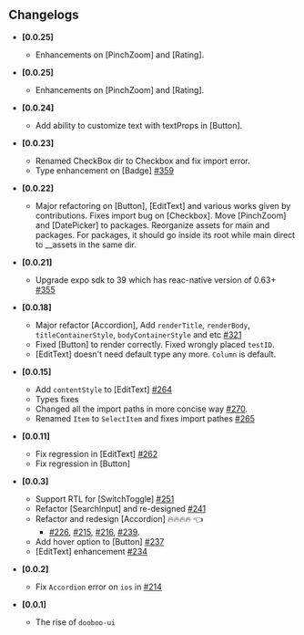 ## Changelogs

- **[0.0.25]**

  - Enhancements on [PinchZoom] and [Rating].

- **[0.0.25]**

  - Enhancements on [PinchZoom] and [Rating].

- **[0.0.24]**

  - Add ability to customize text with textProps in [Button].

- **[0.0.23]**

  - Renamed CheckBox dir to Checkbox and fix import error.
  - Type enhancement on [Badge] [#359](https://github.com/dooboolab/dooboo-ui/pull/359)

- **[0.0.22]**

  - Major refactoring on [Button], [EditText] and various works given by contributions. Fixes import bug on [Checkbox]. Move [PinchZoom] and [DatePicker] to packages.
    Reorganize assets for main and packages. For packages, it should go inside its root while main direct to \_\_assets in the same dir.

- **[0.0.21]**

  - Upgrade expo sdk to 39 which has reac-native version of 0.63+ [#355](https://github.com/dooboolab/dooboo-ui/pull/355)

- **[0.0.18]**

  - Major refactor [Accordion], Add `renderTitle`, `renderBody`, `titleContainerStyle`, `bodyContainerStyle` and etc [#321](https://github.com/dooboolab/dooboo-ui/pull/321)
  - Fixed [Button] to render correctly. Fixed wrongly placed `testID`.
  - [EditText] doesn't need default type any more. `Column` is default.

- **[0.0.15]**

  - Add `contentStyle` to [EditText] [#264](https://github.com/dooboolab/dooboo-ui/pull/264)
  - Types fixes
  - Changed all the import paths in more concise way [#270](https://github.com/dooboolab/dooboo-ui/pull/270).
  - Renamed `Item` to `SelectItem` and fixes import pathes [#265](https://github.com/dooboolab/dooboo-ui/issues/265)

- **[0.0.11]**

  - Fix regression in [EditText] [#262](https://github.com/dooboolab/dooboo-ui/pull/262)
  - Fix regression in [Button]

- **[0.0.3]**

  - Support RTL for [SwitchToggle] [#251](https://github.com/dooboolab/dooboo-ui/pull/251)
  - Refactor [SearchInput] and re-designed [#241](https://github.com/dooboolab/dooboo-ui/pull/241)
  - Refactor and redesign [Accordion] 🔥🔥🔥🔥 👈
    - [#226](https://github.com/dooboolab/dooboo-ui/pull/226), [#215](https://github.com/dooboolab/dooboo-ui/pull/215), [#216](https://github.com/dooboolab/dooboo-ui/pull/216), [#239](https://github.com/dooboolab/dooboo-ui/pull/239).
  - Add hover option to [Button] [#237](https://github.com/dooboolab/dooboo-ui/pull/237)
  - [EditText] enhancement [#234](https://github.com/dooboolab/dooboo-ui/pull/234)

- **[0.0.2]**

  - Fix `Accordion` error on `ios` in [#214](https://github.com/dooboolab/dooboo-ui/pull/214)

- **[0.0.1]**
  - The rise of `dooboo-ui`
